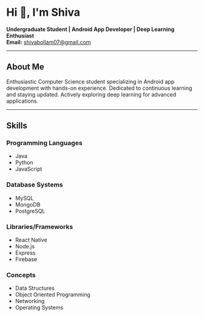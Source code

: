 # Hi 👋, I'm Shiva

**Undergraduate Student | Android App Developer | Deep Learning Enthusiast**  
**Email:** shivabollam07@gmail.com  

---

## About Me

Enthusiastic Computer Science student specializing in Android app development with hands-on experience. Dedicated to continuous learning and staying updated. Actively exploring deep learning for advanced applications.

---

## Skills

### Programming Languages
- Java
- Python
- JavaScript

### Database Systems
- MySQL
- MongoDB
- PostgreSQL

### Libraries/Frameworks
- React Native
- Node.js
- Express
- Firebase

### Concepts
- Data Structures
- Object Oriented Programming
- Networking
- Operating Systems
